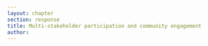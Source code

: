 ```yaml
---
layout: chapter
section: response
title: Multi-stakeholder participation and community engagement
author:
---
```

